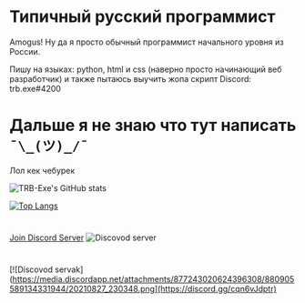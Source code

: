 # Типичный русский программист
Amogus! 
Ну да я просто обычный программист начального уровня из России.

Пишу на языках: python, html и css (наверно просто начинающий веб разработчик) и также пытаюсь выучить жопа скрипт
Discord: trb.exe#4200
# Дальше я не знаю что тут написать `¯\_(ツ)_/¯`
Лол кек чебурек


![TRB-Exe's GitHub stats](https://github-readme-stats.vercel.app/api?username=TRB-Exe&theme=vue-dark&show_icons=true)

[![Top Langs](https://github-readme-stats.vercel.app/api/top-langs/?username=TRB-Exe&layout=compact)](https://github.com/anuraghazra/github-readme-stats)


# 
[Join Discord Server](http://whiteless-community.ga)
![Discovod server](https://media.discordapp.net/attachments/877243020624396308/880905589134331944/20210827_230348.png)

#
[![Discovod servak](https://media.discordapp.net/attachments/877243020624396308/880905589134331944/20210827_230348.png](https://discord.gg/cqn6vJdptr)
